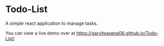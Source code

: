 # Todo-List
A simple react application to manage tasks.

You can view a live demo over at https://garvitsaxena06.github.io/Todo-List/
